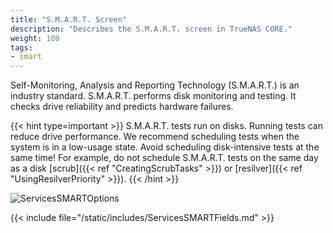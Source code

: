 ```yaml
---
title: "S.M.A.R.T. Screen"
description: "Describes the S.M.A.R.T. screen in TrueNAS CORE."
weight: 100
tags:
- smart
---
```


Self-Monitoring, Analysis and Reporting Technology (S.M.A.R.T.) is an industry standard. S.M.A.R.T. performs disk monitoring and testing. It checks drive reliability and predicts hardware failures.

{{< hint type=important >}}
S.M.A.R.T. tests run on disks.
Running tests can reduce drive performance. We recommend scheduling tests when the system is in a low-usage state.
Avoid scheduling disk-intensive tests at the same time!
For example, do not schedule S.M.A.R.T. tests on the same day as a disk [scrub]({{< ref "CreatingScrubTasks" >}}) or [resilver]({{< ref "UsingResilverPriority" >}}).
{{< /hint >}}

![ServicesSMARTOptions](/images/CORE/Services/ServicesSMARTOptions.png "S.M.A.R.T. Options")

{{< include file="/static/includes/ServicesSMARTFields.md" >}}
